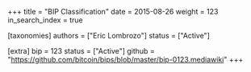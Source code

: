 +++
title = "BIP Classification"
date = 2015-08-26
weight = 123
in_search_index = true

[taxonomies]
authors = ["Eric Lombrozo"]
status = ["Active"]

[extra]
bip = 123
status = ["Active"]
github = "https://github.com/bitcoin/bips/blob/master/bip-0123.mediawiki"
+++

